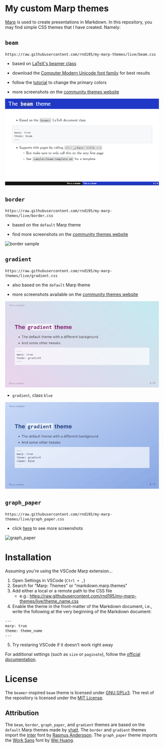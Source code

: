 # My custom Marp themes

[Marp](https://marp.app/) is used to create presentations in Markdown. In this repository, you may find simple CSS themes that I have created. Namely:

## `beam`

````
https://raw.githubusercontent.com/rnd195/my-marp-themes/live/beam.css
````

- based on [LaTeX's beamer class](https://github.com/josephwright/beamer)

- download the [Computer Modern Unicode font family](https://ctan.org/pkg/cm-unicode?lang=en) for best results
- follow the [tutorial](how-to/beam_custom.md) to change the primary colors
- more screenshots on the [community themes website](https://rnd195.github.io/marp-community-themes/theme/beam.html)

![beam sample](./samples/beam.png)

## `border`

```
https://raw.githubusercontent.com/rnd195/my-marp-themes/live/border.css
```

- based on the `default` Marp theme

- find more screenshots on the [community themes website](https://rnd195.github.io/marp-community-themes/theme/border.html)


![border sample](./samples/border.png)

## `gradient`

```
https://raw.githubusercontent.com/rnd195/my-marp-themes/live/gradient.css
```

- also based on the `default` Marp theme

- more screenshots available on the [community themes website](https://rnd195.github.io/marp-community-themes/theme/gradient.html)


![gradient1 sample](./samples/gradient.png)

- `gradient`, class `blue`

![gradient-blue](samples/gradient-blue.png)

## `graph_paper`

```
https://raw.githubusercontent.com/rnd195/my-marp-themes/live/graph_paper.css
```

- click [here](https://rnd195.github.io/marp-community-themes/theme/graph_paper.html) to see more screenshots

![graph_paper](samples/graph_paper.png)



# Installation

Assuming you're using the VSCode Marp extension…

1. Open Settings in VSCode (`Ctrl + ,`)
2. Search for "Marp: Themes" or "markdown.marp.themes"
3. Add either a local or a remote path to the CSS file
   - e.g.: https://raw.githubusercontent.com/rnd195/my-marp-themes/live/theme_name.css
4. Enable the theme in the front-matter of the Markdown document, i.e., write the following at the very beginning of the Markdown document:

```
---
marp: true
theme: theme_name
---
```

5. Try restaring VSCode if it doesn't work right away

For additional settings (such as `size` or `paginate`), follow the [official documentation](https://marpit.marp.app/directives).

# License

The `beamer`-inspired `beam` theme is licensed under [GNU GPLv3](https://github.com/rnd195/my-marp-themes/blob/main/LICENSE_beamer). The rest of the repository is licensed under the [MIT License](https://github.com/rnd195/my-marp-themes/blob/main/LICENSE).



## Attribution

The `beam`, `border`, `graph_paper`, and `gradient` themes are based on the `default` Marp themes made by [yhatt](https://github.com/marp-team/marp-core/tree/main/themes). The `border` and `gradient` themes import the [Inter](https://fonts.google.com/specimen/Inter) font by [Rasmus Andersson](https://rsms.me/). The `graph_paper` theme imports the [Work Sans](https://github.com/weiweihuanghuang/Work-Sans) font by [Wei Huang](https://github.com/weiweihuanghuang).

